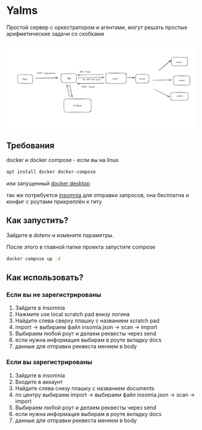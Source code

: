 # Yalms
Простой сервер с оркестратором и агентами, могут решать простые арифметические задачи со скобками

![схема апи](./img.png)

## Требования
docker и docker compose - если вы на linux
```bash
apt install docker docker-compose
```
или запущенный [docker desktop](https://www.docker.com/products/docker-desktop/)

так же потребуется [insomnia](https://insomnia.rest/download) для отправки запросов, она бесплатна и конфиг с роутами прикреплён к гиту

## Как запустить?
Зайдите в dotenv и измените параметры.

После этого в главной папке проекта запустите compose
```bash
docker compose up -d
```

## Как использовать?

### Если вы не зарегистрированы

1. Зайдите в insomnia
2. Нажмите use local scratch pad внизу логина
3. Найдите слева сверху плашку c названием scratch pad
4. import -> выбираем файл insomia.json -> scan -> import
5. Выбираем любой роут и делаем реквесты через send
6. если нужна информация выбирам в роуте вкладку docs
7. данные для отправки реквеста меняем в body

### Если вы зарегистрированы

1. Зайдите в insomnia
2. Входите в аккаунт
3. Найдите слева снизу плашку c названием documents
4. по центру выбираем import -> выбираем файл insomia.json -> scan -> import
5. Выбираем любой роут и делаем реквесты через send
6. если нужна информация выбирам в роуте вкладку docs
7. данные для отправки реквеста меняем в body